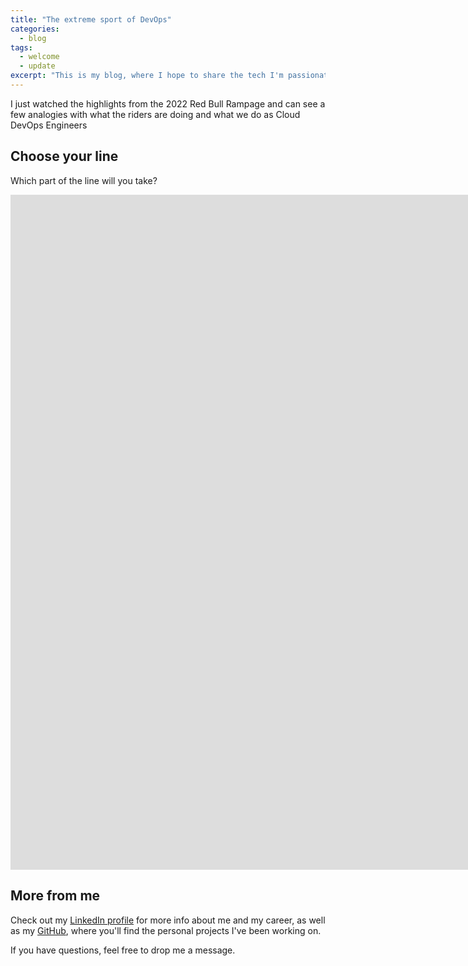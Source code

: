 ```yaml
---
title: "The extreme sport of DevOps"
categories:
  - blog
tags:
  - welcome
  - update
excerpt: "This is my blog, where I hope to share the tech I'm passionate about, personal projects, as well as hints and tips from my experience..."
---
```


I just watched the highlights from the 2022 Red Bull Rampage and can see a few analogies with what the riders are doing and what we do as Cloud DevOps Engineers

## Choose your line

Which part of the line will you take?

<iframe width="1920" height="1080" src="https://www.youtube.com/embed/kf8_OjqQRVM" title="The Most Stylish Run of Red Bull Rampage 2021| Jaxson Riddle" frameborder="0" allow="accelerometer; autoplay; clipboard-write; encrypted-media; gyroscope; picture-in-picture" allowfullscreen></iframe>

## More from me

Check out my [LinkedIn profile][linkedin-profile] for more info about me and my career, as well as my [GitHub][github-profile], where you'll find the personal projects I've been working on.

If you have questions, feel free to drop me a message.

[linkedin-profile]: https://www.linkedin.com/in/robertbogan/
[github-profile]:   https://github.com/robert-bogan
